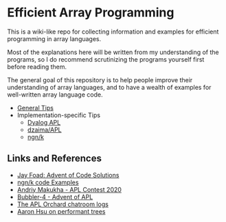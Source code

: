 # Efficient Array Programming

This is a wiki-like repo for collecting information and examples for efficient programming in array languages. 

Most of the explanations here will be written from my understanding of the programs, so I do recommend scrutinizing the programs yourself first before reading them.

The general goal of this repository is to help people improve their understanding of array languages, and to have a wealth of examples for well-written array language code.

- [General Tips](General.md)
- Implementation-specific Tips
  - [Dyalog APL](DyalogAPL.md)
  - [dzaima/APL](DzaimaAPL.md)
  - [ngn/k](NgnK.md)



## Links and References
 - [Jay Foad:  Advent of Code Solutions](https://github.com/jayfoad/)
 - [ngn/k code Examples](https://codeberg.org/ngn/k)
 - [Andriy Makukha - APL Contest 2020](https://github.com/amakukha/apl-contest-2020)
 - [Bubbler-4 - Advent of APL](https://github.com/Bubbler-4/advent-of-apl)
 - [The APL Orchard chatroom logs](https://chat.stackexchange.com/rooms/52405/the-apl-orchard)
- [Aaron Hsu on performant trees](https://www.youtube.com/watch?v=hzPd3umu78g)